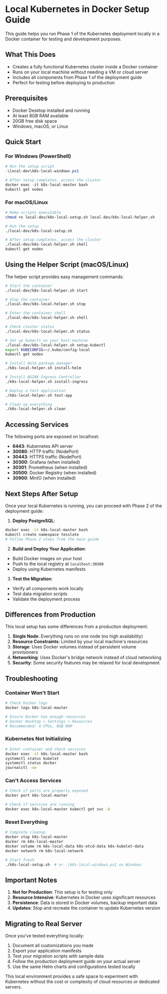 # Local Kubernetes in Docker Setup Guide

This guide helps you run Phase 1 of the Kubernetes deployment locally in a Docker container for testing and development purposes.

## What This Does

- Creates a fully functional Kubernetes cluster inside a Docker container
- Runs on your local machine without needing a VM or cloud server
- Includes all components from Phase 1 of the deployment guide
- Perfect for testing before deploying to production

## Prerequisites

- Docker Desktop installed and running
- At least 8GB RAM available
- 20GB free disk space
- Windows, macOS, or Linux

## Quick Start

### For Windows (PowerShell)

```powershell
# Run the setup script
.\local-dev\k8s-local-windows.ps1

# After setup completes, access the cluster
docker exec -it k8s-local-master bash
kubectl get nodes
```

### For macOS/Linux

```bash
# Make scripts executable
chmod +x local-dev/k8s-local-setup.sh local-dev/k8s-local-helper.sh

# Run the setup
./local-dev/k8s-local-setup.sh

# After setup completes, access the cluster
./local-dev/k8s-local-helper.sh shell
kubectl get nodes
```

## Using the Helper Script (macOS/Linux)

The helper script provides easy management commands:

```bash
# Start the container
./local-dev/k8s-local-helper.sh start

# Stop the container
./local-dev/k8s-local-helper.sh stop

# Enter the container shell
./local-dev/k8s-local-helper.sh shell

# Check cluster status
./local-dev/k8s-local-helper.sh status

# Set up kubectl on your host machine
./local-dev/k8s-local-helper.sh setup-kubectl
export KUBECONFIG=~/.kube/config-local
kubectl get nodes

# Install Helm package manager
./k8s-local-helper.sh install-helm

# Install NGINX Ingress Controller
./k8s-local-helper.sh install-ingress

# Deploy a test application
./k8s-local-helper.sh test-app

# Clean up everything
./k8s-local-helper.sh clean
```

## Accessing Services

The following ports are exposed on localhost:

- **6443**: Kubernetes API server
- **30080**: HTTP traffic (NodePort)
- **30443**: HTTPS traffic (NodePort)
- **30300**: Grafana (when installed)
- **30301**: Prometheus (when installed)
- **30500**: Docker Registry (when installed)
- **30900**: MinIO (when installed)

## Next Steps After Setup

Once your local Kubernetes is running, you can proceed with Phase 2 of the deployment guide:

1. **Deploy PostgreSQL**:
```bash
docker exec -it k8s-local-master bash
kubectl create namespace tesslate
# Follow Phase 2 steps from the main guide
```

2. **Build and Deploy Your Application**:
- Build Docker images on your host
- Push to the local registry at `localhost:30500`
- Deploy using Kubernetes manifests

3. **Test the Migration**:
- Verify all components work locally
- Test data migration scripts
- Validate the deployment process

## Differences from Production

This local setup has some differences from a production deployment:

1. **Single Node**: Everything runs on one node (no high availability)
2. **Resource Constraints**: Limited by your local machine's resources
3. **Storage**: Uses Docker volumes instead of persistent volume provisioners
4. **Networking**: Uses Docker's bridge network instead of cloud networking
5. **Security**: Some security features may be relaxed for local development

## Troubleshooting

### Container Won't Start

```bash
# Check Docker logs
docker logs k8s-local-master

# Ensure Docker has enough resources
# Docker Desktop > Settings > Resources
# Recommended: 4 CPUs, 8GB RAM
```

### Kubernetes Not Initializing

```bash
# Enter container and check services
docker exec -it k8s-local-master bash
systemctl status kubelet
systemctl status docker
journalctl -xe
```

### Can't Access Services

```bash
# Check if ports are properly exposed
docker port k8s-local-master

# Check if services are running
docker exec k8s-local-master kubectl get svc -A
```

### Reset Everything

```bash
# Complete cleanup
docker stop k8s-local-master
docker rm k8s-local-master
docker volume rm k8s-local-data k8s-etcd-data k8s-kubelet-data
docker network rm k8s-local-network

# Start fresh
./k8s-local-setup.sh  # or .\k8s-local-windows.ps1 on Windows
```

## Important Notes

1. **Not for Production**: This setup is for testing only
2. **Resource Intensive**: Kubernetes in Docker uses significant resources
3. **Persistence**: Data is stored in Docker volumes, backup important data
4. **Updates**: Stop and recreate the container to update Kubernetes version

## Migrating to Real Server

Once you've tested everything locally:

1. Document all customizations you made
2. Export your application manifests
3. Test your migration scripts with sample data
4. Follow the production deployment guide on your actual server
5. Use the same Helm charts and configurations tested locally

This local environment provides a safe space to experiment with Kubernetes without the cost or complexity of cloud resources or dedicated servers.